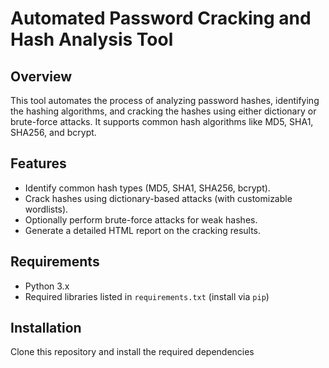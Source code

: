 # Automated Password Cracking and Hash Analysis Tool

## Overview
This tool automates the process of analyzing password hashes, identifying the hashing algorithms, and cracking the hashes using either dictionary or brute-force attacks.
It supports common hash algorithms like MD5, SHA1, SHA256, and bcrypt.

## Features
- Identify common hash types (MD5, SHA1, SHA256, bcrypt).
- Crack hashes using dictionary-based attacks (with customizable wordlists).
- Optionally perform brute-force attacks for weak hashes.
- Generate a detailed HTML report on the cracking results.

## Requirements
- Python 3.x
- Required libraries listed in `requirements.txt` (install via `pip`)

## Installation
Clone this repository and install the required dependencies

